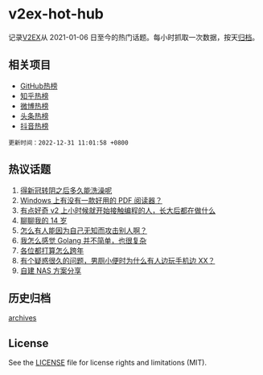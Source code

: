 # v2ex-hot-hub

 记录[V2EX](https://www.v2ex.com/)从 2021-01-06 日至今的热门话题。每小时抓取一次数据，按天[归档](archives)。
 
 ## 相关项目

- [GitHub热榜](https://github.com/lonnyzhang423/github-hot-hub)
- [知乎热榜](https://github.com/lonnyzhang423/zhihu-hot-hub)
- [微博热榜](https://github.com/lonnyzhang423/weibo-hot-hub)
- [头条热榜](https://github.com/lonnyzhang423/toutiao-hot-hub)
- [抖音热榜](https://github.com/lonnyzhang423/douyin-hot-hub)


 `更新时间：2022-12-31 11:01:58 +0800`

## 热议话题

1. [得新冠转阴之后多久能洗澡呢](https://www.v2ex.com/t/905547)
1. [Windows 上有没有一款好用的 PDF 阅读器？](https://www.v2ex.com/t/905548)
1. [有点好奇 v2 上小时候就开始接触编程的人，长大后都在做什么](https://www.v2ex.com/t/905579)
1. [聊聊我的 14 岁](https://www.v2ex.com/t/905642)
1. [怎么有人能因为自己无知而攻击别人啊？](https://www.v2ex.com/t/905575)
1. [我怎么感觉 Golang 并不简单，也很复杂](https://www.v2ex.com/t/905569)
1. [各位都打算怎么跨年](https://www.v2ex.com/t/905584)
1. [有个疑惑很久的问题，男厕小便时为什么有人边玩手机边 XX？](https://www.v2ex.com/t/905591)
1. [自建 NAS 方案分享](https://www.v2ex.com/t/905583)

## 历史归档

[archives](archives)

## License

See the [LICENSE](LICENSE) file for license rights and limitations (MIT).
